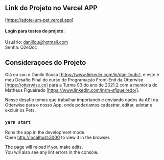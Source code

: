## Link do Projeto no Vercel APP

[https://adote-um-pet.vercel.app]

#### Login para testes do projeto:
Usuário: danillou@hotmail.com</br>
Senha: Q2eQcc

## Consideraçoes do Projeto

Olá eu sou o Danilo Sousa [https://www.linkedin.com/in/danilloubr], e este é meu Desafio Final do curso de Programação Front-End da Otterwise [https://otterwise.co] para a Turma 03 do ano de 2021.2 com a mentoria do Matheus Figueiredo [https://www.linkedin.com/in/m-sfigueiredo/].


Nesse desafio temos que trabalhar importando e enviando dados da API da Otterwise para o nosso App, onde poderiamos cadastrar, editar, adotar e excluir os Pets.


### `yarn start`

Runs the app in the development mode.\
Open [http://localhost:3000](http://localhost:3000) to view it in the browser.

The page will reload if you make edits.\
You will also see any lint errors in the console.


